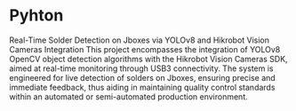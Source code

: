 # Pyhton
Real-Time Solder Detection on Jboxes via YOLOv8 and Hikrobot Vision Cameras Integration
This project encompasses the integration of YOLOv8 OpenCV object detection algorithms with the Hikrobot Vision Cameras SDK, aimed at real-time monitoring through USB3 connectivity.
The system is engineered for live detection of solders on Jboxes, ensuring precise and immediate feedback, thus aiding in maintaining quality control standards within an automated or semi-automated production environment.
